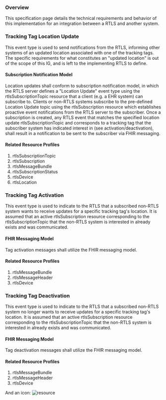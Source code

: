 ### Overview
This specification page details the technical requirements and behavior of this implementation for an integration between a RTLS and another system. 

### Tracking Tag Location Update
This event type is used to send notifications from the RTLS, informing other systems of an updated location associated with one of the tracking tags. The specific requirements for what constitutes an "updated location" is out of the scope of this IG, and is left to the implementing RTLS to define.

#### Subscription Notification Model
Location updates shall conform to subscription notification model, in which the RTLS server defines a "Location Update" event type using the rtlsSubscriptionTopic resource that a client (e.g. a EHR system) can subscribe to. Clients or non-RTLS systems subscribe to the pre-defined Location Update topic using the rtlsSubscription resource which establishes proactive event notifications from the RTLS server to the subscriber. Once a subscription is created, any RTLS event that matches the specified location update rtlsSubscriptionTopic and corresponds to a tracking tag that the subscriber system has indicated interest in (see activation/deactivation), shall result in a notification to be sent to the subscriber via FHIR messaging.

#### Related Resource Profiles
1. rtlsSubscriptionTopic
2. rtlsSubscription
3. rtlsMessageBundle
4. rtlsSubscriptionStatus
5. rtlsDevice
6. rtlsLocation

### Tracking Tag Activation
This event type is used to indicate to the RTLS that a subscribed non-RTLS system wants to receive updates for a specific tracking tag's location. It is assumed that an active rtlsSubscription resource corresponding to the rtlsSubscriptionTopic that the non-RTLS system is interested in already exists and was communicated.

#### FHIR Messaging Model
Tag activation messages shall utilize the FHIR messaging model.

#### Related Resource Profiles
1. rtlsMessageBundle
2. rtlsMessageHeader
3. rtlsDevice

### Tracking Tag Deactivation
This event type is used to indicate to the RTLS that a subscribed non-RTLS system no longer wants to receive updates for a specific tracking tag's location. It is assumed that an active rtlsSubscription resource corresponding to the rtlsSubscriptionTopic that the non-RTLS system is interested in already exists and was communicated.

#### FHIR Messaging Model
Tag deactivation messages shall utilize the FHIR messaging model.

#### Related Resource Profiles
1. rtlsMessageBundle
2. rtlsMessageHeader
3. rtlsDevice

And an icon: ![resource](icon-resource.png)